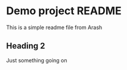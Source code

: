 # Demo project README

This is a simple readme file from Arash

## Heading 2


Just something going on
